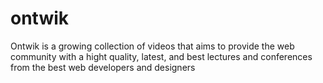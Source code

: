 # ontwik

Ontwik is a growing collection of videos that aims to provide the web community with a hight quality, latest, and best lectures and conferences from the best web developers and designers
